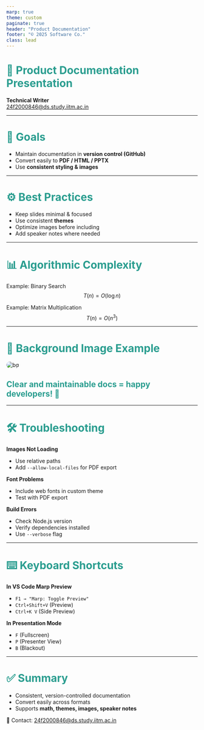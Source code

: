 ```yaml
---
marp: true
theme: custom
paginate: true
header: "Product Documentation"
footer: "© 2025 Software Co."
class: lead
---
```


<!-- theme custom -->
<style>
section {
  font-family: "Arial", sans-serif;
}
h1, h2 {
  color: #2a9d8f;
}
footer {
  font-size: 12px;
  color: #888;
}
img {
  border-radius: 12px;
}
</style>

# 📘 Product Documentation Presentation

**Technical Writer**  
24f2000846@ds.study.iitm.ac.in  

---

# 🚀 Goals

- Maintain documentation in **version control (GitHub)**  
- Convert easily to **PDF / HTML / PPTX**  
- Use **consistent styling & images**  

---

# ⚙️ Best Practices

- Keep slides minimal & focused  
- Use consistent **themes**  
- Optimize images before including  
- Add speaker notes where needed  

---

# 📊 Algorithmic Complexity

Example: Binary Search  
$$
T(n) = O(\log n)
$$  

Example: Matrix Multiplication  
$$
T(n) = O(n^3)
$$  

---

# 🌄 Background Image Example

![bg](./images/documentation-bg.jpg)  

## Clear and maintainable docs = happy developers! 🎉  

---

# 🛠️ Troubleshooting

**Images Not Loading**
- Use relative paths  
- Add `--allow-local-files` for PDF export  

**Font Problems**
- Include web fonts in custom theme  
- Test with PDF export  

**Build Errors**
- Check Node.js version  
- Verify dependencies installed  
- Use `--verbose` flag  

---

# ⌨️ Keyboard Shortcuts

**In VS Code Marp Preview**  
- `F1 → "Marp: Toggle Preview"`  
- `Ctrl+Shift+V` (Preview)  
- `Ctrl+K V` (Side Preview)  

**In Presentation Mode**  
- `F` (Fullscreen)  
- `P` (Presenter View)  
- `B` (Blackout)  

---

# ✅ Summary

- Consistent, version-controlled documentation  
- Convert easily across formats  
- Supports **math, themes, images, speaker notes**  

📩 Contact: 24f2000846@ds.study.iitm.ac.in  
